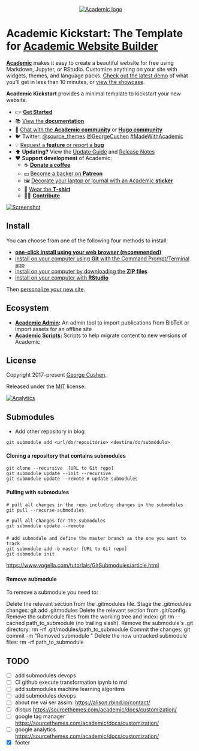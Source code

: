 <p align="center"><a href="https://sourcethemes.com/academic/" target="_blank" rel="noopener"><img src="https://sourcethemes.com/academic/img/logo_200px.png" alt="Academic logo"></a></p>

# Academic Kickstart: The Template for [Academic Website Builder](https://sourcethemes.com/academic/)

[**Academic**](https://github.com/gcushen/hugo-academic) makes it easy to create a beautiful website for free using Markdown, Jupyter, or RStudio. Customize anything on your site with widgets, themes, and language packs. [Check out the latest demo](https://academic-demo.netlify.com/) of what you'll get in less than 10 minutes, or [view the showcase](https://sourcethemes.com/academic/#expo).

**Academic Kickstart** provides a minimal template to kickstart your new website.

- 👉 [**Get Started**](#install)
- 📚 [View the **documentation**](https://sourcethemes.com/academic/docs/)
- 💬 [Chat with the **Academic community**](https://spectrum.chat/academic) or [**Hugo community**](https://discourse.gohugo.io)
- 🐦 Twitter: [@source_themes](https://twitter.com/source_themes) [@GeorgeCushen](https://twitter.com/GeorgeCushen) [#MadeWithAcademic](https://twitter.com/search?q=%23MadeWithAcademic&src=typd)
- 💡 [Request a **feature** or report a **bug**](https://github.com/gcushen/hugo-academic/issues)
- ⬆️ **Updating?** View the [Update Guide](https://sourcethemes.com/academic/docs/update/) and [Release Notes](https://sourcethemes.com/academic/updates/)
- :heart: **Support development** of Academic:
  - ☕️ [**Donate a coffee**](https://paypal.me/cushen)
  - 💵 [Become a backer on **Patreon**](https://www.patreon.com/cushen)
  - 🖼️ [Decorate your laptop or journal with an Academic **sticker**](https://www.redbubble.com/people/neutreno/works/34387919-academic)
  - 👕 [Wear the **T-shirt**](https://academic.threadless.com/)
  - :woman_technologist: [**Contribute**](https://sourcethemes.com/academic/docs/contribute/)

[![Screenshot](https://raw.githubusercontent.com/gcushen/hugo-academic/master/academic.png)](https://github.com/gcushen/hugo-academic/)

## Install

You can choose from one of the following four methods to install:

* [**one-click install using your web browser (recommended)**](https://sourcethemes.com/academic/docs/install/#install-with-web-browser)
* [install on your computer using **Git** with the Command Prompt/Terminal app](https://sourcethemes.com/academic/docs/install/#install-with-git)
* [install on your computer by downloading the **ZIP files**](https://sourcethemes.com/academic/docs/install/#install-with-zip)
* [install on your computer with **RStudio**](https://sourcethemes.com/academic/docs/install/#install-with-rstudio)

Then [personalize your new site](https://sourcethemes.com/academic/docs/get-started/).

## Ecosystem

* **[Academic Admin](https://github.com/sourcethemes/academic-admin):** An admin tool to import publications from BibTeX or import assets for an offline site
* **[Academic Scripts](https://github.com/sourcethemes/academic-scripts):** Scripts to help migrate content to new versions of Academic

## License

Copyright 2017-present [George Cushen](https://georgecushen.com).

Released under the [MIT](https://github.com/sourcethemes/academic-kickstart/blob/master/LICENSE.md) license.

[![Analytics](https://ga-beacon.appspot.com/UA-78646709-2/academic-kickstart/readme?pixel)](https://github.com/igrigorik/ga-beacon)


## Submodules
- Add other repository in blog
```
git submodule add <url/do/repositório> <destino/do/submódulo>
```

#### Cloning a repository that contains submodules
```
git clone --recursive  [URL to Git repo]
git submodule update --init --recursive
git submodule update --remote # update submodules
```

#### Pulling with submodules
 ```
 # pull all changes in the repo including changes in the submodules
git pull --recurse-submodules

# pull all changes for the submodules
git submodule update --remote
```

#### 

```
# add submodule and define the master branch as the one you want to track
git submodule add -b master [URL to Git repo] 
git submodule init 
```
https://www.vogella.com/tutorials/GitSubmodules/article.html




#### Remove submodule


To remove a submodule you need to:

Delete the relevant section from the .gitmodules file.
Stage the .gitmodules changes:
git add .gitmodules
Delete the relevant section from .git/config.
Remove the submodule files from the working tree and index:
git rm --cached path_to_submodule (no trailing slash).
Remove the submodule's .git directory:
rm -rf .git/modules/path_to_submodule
Commit the changes:
git commit -m "Removed submodule <name>"
Delete the now untracked submodule files:
rm -rf path_to_submodule


## TODO
- [ ] add submodules devops
- [ ] CI github execute transformation ipynb to md
- [ ] add submodules machine learning algoritms
- [ ] add submodules devops
- [ ] about me vai ser assim: https://alison.rbind.io/contact/
- [ ] disqus https://sourcethemes.com/academic/docs/customization/
- [ ] google tag manager https://sourcethemes.com/academic/docs/customization/
- [ ] google analytics https://sourcethemes.com/academic/docs/customization/
- [x] footer 